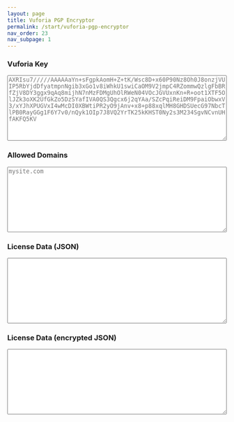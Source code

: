 ```yaml
---
layout: page
title: Vuforia PGP Encryptor
permalink: /start/vuforia-pgp-encryptor
nav_order: 23
nav_subpage: 1
---
```


<script src="https://cdnjs.cloudflare.com/ajax/libs/openpgp/2.3.2/openpgp.min.js">
</script>

<style>
textarea {
  width: 100%;
  min-height: 150px;
  display: block;
}
</style>

### Vuforia Key
<textarea id="key" placeholder="AXRIsu7/////AAAAAaYn+sFgpkAomH+Z+tK/Wsc8D+x60P90Nz8Oh0J8onzjVUIP5RbYjdDfyatmpnNgib3xGo1v8iWhkU1swiCaOM9V2jmpC4RZommwQzlgFbBRfZjV8DY3ggx9qAq8mijhN7nMzFDMgUhOlRWeN04VOcJGVUxnKn+R+oot1XTF5OlJZk3oXK2UfGkZo5DzSYafIVA0QS3Qgcx6j2qYAa/SZcPqiReiDM9FpaiObwxV3/xYJhXPUGVxI4wMcDI0XBWtiPR2yO9jAnv+x8+p88xqlMH8GHDSUecG97NbcTlPB0RayGGg1F6Y7v0/nQyk1OIp7J8VQ2YrTK25kKHST0Ny2s3M234SgvNCvnUHfAKFQ5KV">
</textarea>

### Allowed Domains
<textarea id="domains" placeholder="mysite.com">
</textarea>

### License Data (JSON)
<textarea id="json">
</textarea>

### License Data (encrypted JSON)
<textarea id="encrypted">
</textarea>

<script>
var hkp = new openpgp.HKP('https://pgp.mit.edu');

var options = {
    query: 'secure@argonjs.io'
};


var keyElement = document.getElementById('key');
var domainsElement = document.getElementById('domains');
var jsonElement = document.getElementById('json')
var encryptedElement = document.getElementById('encrypted')

var pubkey;

function updateLicenseData() {
  var key = keyElement.value;
  var domains = domainsElement.value.split(/\s*[\s,]\s*/);
  
  const json = jsonElement.value =a JSON.stringify({
    key: key, 
    domains: domains
  });
  
  var options = {
    data: json,
    publicKeys: pubkey.keys,
  };
  
  openpgp.encrypt(options).then(function(ciphertext) {
      encryptedElement.value = ciphertext.data;
  });
}

hkp.lookup(options).then(function(key) {
    pubkey = openpgp.key.readArmored(key);
    keyElement.addEventListener('input', updateLicenseData)
    domainsElement.addEventListener('input', updateLicenseData)
});

</script>

